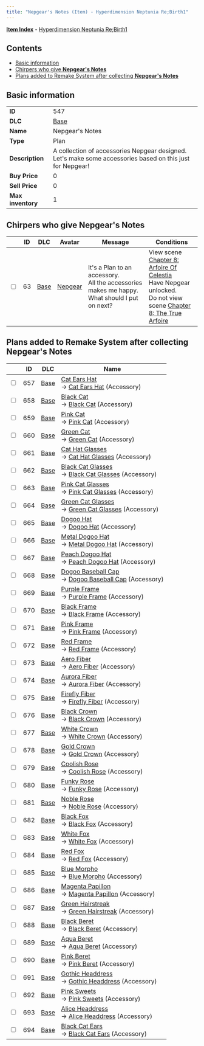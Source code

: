 ```yaml
---
title: "Nepgear's Notes (Item) - Hyperdimension Neptunia Re;Birth1"
---
```


[**Item Index**](/neptunia/rb1/item/index.html) - [Hyperdimension Neptunia Re;Birth1](/neptunia/rb1)

## Contents

- [Basic information](#basic-information)
- [Chirpers who give **Nepgear's Notes**](#chirpers-who-give-nepgears-notes)
- [Plans added to Remake System after collecting **Nepgear's Notes**](#plans-added-to-remake-system-after-collecting-nepgears-notes)

## Basic information

|   |   |
| -- | -- |
| **ID** | 547 |
| **DLC** | [Base](/neptunia/rb1/dlc/1-base.html) |
| **Name** | Nepgear's Notes |
| **Type** | Plan |
| **Description** | A collection of accessories Nepgear designed. Let's make some accessories based on  this just for Nepgear! |
| **Buy Price** | 0 |
| **Sell Price** | 0 |
| **Max inventory** | 1 |

## Chirpers who give **Nepgear's Notes**

|    | ID | DLC | Avatar | Message | Conditions |
| -- | -- | --- | ------ | ------- | ---------- |
| <input type="checkbox" id="rb1-chirper-event-1-63" class="trackbox" /> | 63 | [Base](/neptunia/rb1/dlc/1-base.html) | [Nepgear](/neptunia/rb1/avatar/1-32-nepgear.html) | It's a Plan to an accessory.<br />All the accessories makes me happy. What should I put on next? | View scene [Chapter 8: Arfoire Of Celestia](/neptunia/rb1/scene/1-801-chapter-8-arfoire-of-celestia.html)<br />Have Nepgear unlocked.<br />Do not view scene [Chapter 8: The True Arfoire](/neptunia/rb1/scene/1-807-chapter-8-the-true-arfoire.html) |

## Plans added to Remake System after collecting **Nepgear's Notes**

|    | ID | DLC | Name |
| -- | -- | --- | ---- |
| <input type="checkbox" id="rb1-remake-1-657" class="trackbox" /> | 657 | [Base](/neptunia/rb1/dlc/1-base.html) | [Cat Ears Hat](/neptunia/rb1/remake/1-657-cat-ears-hat.html)<br />→ [Cat Ears Hat](/neptunia/rb1/item/1-3287-cat-ears-hat.html) (Accessory) |
| <input type="checkbox" id="rb1-remake-1-658" class="trackbox" /> | 658 | [Base](/neptunia/rb1/dlc/1-base.html) | [Black Cat](/neptunia/rb1/remake/1-658-black-cat.html)<br />→ [Black Cat](/neptunia/rb1/item/1-3288-black-cat.html) (Accessory) |
| <input type="checkbox" id="rb1-remake-1-659" class="trackbox" /> | 659 | [Base](/neptunia/rb1/dlc/1-base.html) | [Pink Cat](/neptunia/rb1/remake/1-659-pink-cat.html)<br />→ [Pink Cat](/neptunia/rb1/item/1-3289-pink-cat.html) (Accessory) |
| <input type="checkbox" id="rb1-remake-1-660" class="trackbox" /> | 660 | [Base](/neptunia/rb1/dlc/1-base.html) | [Green Cat](/neptunia/rb1/remake/1-660-green-cat.html)<br />→ [Green Cat](/neptunia/rb1/item/1-3290-green-cat.html) (Accessory) |
| <input type="checkbox" id="rb1-remake-1-661" class="trackbox" /> | 661 | [Base](/neptunia/rb1/dlc/1-base.html) | [Cat Hat Glasses](/neptunia/rb1/remake/1-661-cat-hat-glasses.html)<br />→ [Cat Hat Glasses](/neptunia/rb1/item/1-3291-cat-hat-glasses.html) (Accessory) |
| <input type="checkbox" id="rb1-remake-1-662" class="trackbox" /> | 662 | [Base](/neptunia/rb1/dlc/1-base.html) | [Black Cat Glasses](/neptunia/rb1/remake/1-662-black-cat-glasses.html)<br />→ [Black Cat Glasses](/neptunia/rb1/item/1-3292-black-cat-glasses.html) (Accessory) |
| <input type="checkbox" id="rb1-remake-1-663" class="trackbox" /> | 663 | [Base](/neptunia/rb1/dlc/1-base.html) | [Pink Cat Glasses](/neptunia/rb1/remake/1-663-pink-cat-glasses.html)<br />→ [Pink Cat Glasses](/neptunia/rb1/item/1-3293-pink-cat-glasses.html) (Accessory) |
| <input type="checkbox" id="rb1-remake-1-664" class="trackbox" /> | 664 | [Base](/neptunia/rb1/dlc/1-base.html) | [Green Cat Glasses](/neptunia/rb1/remake/1-664-green-cat-glasses.html)<br />→ [Green Cat Glasses](/neptunia/rb1/item/1-3294-green-cat-glasses.html) (Accessory) |
| <input type="checkbox" id="rb1-remake-1-665" class="trackbox" /> | 665 | [Base](/neptunia/rb1/dlc/1-base.html) | [Dogoo Hat](/neptunia/rb1/remake/1-665-dogoo-hat.html)<br />→ [Dogoo Hat](/neptunia/rb1/item/1-3295-dogoo-hat.html) (Accessory) |
| <input type="checkbox" id="rb1-remake-1-666" class="trackbox" /> | 666 | [Base](/neptunia/rb1/dlc/1-base.html) | [Metal Dogoo Hat](/neptunia/rb1/remake/1-666-metal-dogoo-hat.html)<br />→ [Metal Dogoo Hat](/neptunia/rb1/item/1-3296-metal-dogoo-hat.html) (Accessory) |
| <input type="checkbox" id="rb1-remake-1-667" class="trackbox" /> | 667 | [Base](/neptunia/rb1/dlc/1-base.html) | [Peach Dogoo Hat](/neptunia/rb1/remake/1-667-peach-dogoo-hat.html)<br />→ [Peach Dogoo Hat](/neptunia/rb1/item/1-3297-peach-dogoo-hat.html) (Accessory) |
| <input type="checkbox" id="rb1-remake-1-668" class="trackbox" /> | 668 | [Base](/neptunia/rb1/dlc/1-base.html) | [Dogoo Baseball Cap](/neptunia/rb1/remake/1-668-dogoo-baseball-cap.html)<br />→ [Dogoo Baseball Cap](/neptunia/rb1/item/1-3298-dogoo-baseball-cap.html) (Accessory) |
| <input type="checkbox" id="rb1-remake-1-669" class="trackbox" /> | 669 | [Base](/neptunia/rb1/dlc/1-base.html) | [Purple Frame](/neptunia/rb1/remake/1-669-purple-frame.html)<br />→ [Purple Frame](/neptunia/rb1/item/1-3299-purple-frame.html) (Accessory) |
| <input type="checkbox" id="rb1-remake-1-670" class="trackbox" /> | 670 | [Base](/neptunia/rb1/dlc/1-base.html) | [Black Frame](/neptunia/rb1/remake/1-670-black-frame.html)<br />→ [Black Frame](/neptunia/rb1/item/1-3300-black-frame.html) (Accessory) |
| <input type="checkbox" id="rb1-remake-1-671" class="trackbox" /> | 671 | [Base](/neptunia/rb1/dlc/1-base.html) | [Pink Frame](/neptunia/rb1/remake/1-671-pink-frame.html)<br />→ [Pink Frame](/neptunia/rb1/item/1-3301-pink-frame.html) (Accessory) |
| <input type="checkbox" id="rb1-remake-1-672" class="trackbox" /> | 672 | [Base](/neptunia/rb1/dlc/1-base.html) | [Red Frame](/neptunia/rb1/remake/1-672-red-frame.html)<br />→ [Red Frame](/neptunia/rb1/item/1-3302-red-frame.html) (Accessory) |
| <input type="checkbox" id="rb1-remake-1-673" class="trackbox" /> | 673 | [Base](/neptunia/rb1/dlc/1-base.html) | [Aero Fiber](/neptunia/rb1/remake/1-673-aero-fiber.html)<br />→ [Aero Fiber](/neptunia/rb1/item/1-3304-aero-fiber.html) (Accessory) |
| <input type="checkbox" id="rb1-remake-1-674" class="trackbox" /> | 674 | [Base](/neptunia/rb1/dlc/1-base.html) | [Aurora Fiber](/neptunia/rb1/remake/1-674-aurora-fiber.html)<br />→ [Aurora Fiber](/neptunia/rb1/item/1-3305-aurora-fiber.html) (Accessory) |
| <input type="checkbox" id="rb1-remake-1-675" class="trackbox" /> | 675 | [Base](/neptunia/rb1/dlc/1-base.html) | [Firefly Fiber](/neptunia/rb1/remake/1-675-firefly-fiber.html)<br />→ [Firefly Fiber](/neptunia/rb1/item/1-3306-firefly-fiber.html) (Accessory) |
| <input type="checkbox" id="rb1-remake-1-676" class="trackbox" /> | 676 | [Base](/neptunia/rb1/dlc/1-base.html) | [Black Crown](/neptunia/rb1/remake/1-676-black-crown.html)<br />→ [Black Crown](/neptunia/rb1/item/1-3308-black-crown.html) (Accessory) |
| <input type="checkbox" id="rb1-remake-1-677" class="trackbox" /> | 677 | [Base](/neptunia/rb1/dlc/1-base.html) | [White Crown](/neptunia/rb1/remake/1-677-white-crown.html)<br />→ [White Crown](/neptunia/rb1/item/1-3309-white-crown.html) (Accessory) |
| <input type="checkbox" id="rb1-remake-1-678" class="trackbox" /> | 678 | [Base](/neptunia/rb1/dlc/1-base.html) | [Gold Crown](/neptunia/rb1/remake/1-678-gold-crown.html)<br />→ [Gold Crown](/neptunia/rb1/item/1-3310-gold-crown.html) (Accessory) |
| <input type="checkbox" id="rb1-remake-1-679" class="trackbox" /> | 679 | [Base](/neptunia/rb1/dlc/1-base.html) | [Coolish Rose](/neptunia/rb1/remake/1-679-coolish-rose.html)<br />→ [Coolish Rose](/neptunia/rb1/item/1-3312-coolish-rose.html) (Accessory) |
| <input type="checkbox" id="rb1-remake-1-680" class="trackbox" /> | 680 | [Base](/neptunia/rb1/dlc/1-base.html) | [Funky Rose](/neptunia/rb1/remake/1-680-funky-rose.html)<br />→ [Funky Rose](/neptunia/rb1/item/1-3313-funky-rose.html) (Accessory) |
| <input type="checkbox" id="rb1-remake-1-681" class="trackbox" /> | 681 | [Base](/neptunia/rb1/dlc/1-base.html) | [Noble Rose](/neptunia/rb1/remake/1-681-noble-rose.html)<br />→ [Noble Rose](/neptunia/rb1/item/1-3314-noble-rose.html) (Accessory) |
| <input type="checkbox" id="rb1-remake-1-682" class="trackbox" /> | 682 | [Base](/neptunia/rb1/dlc/1-base.html) | [Black Fox](/neptunia/rb1/remake/1-682-black-fox.html)<br />→ [Black Fox](/neptunia/rb1/item/1-3316-black-fox.html) (Accessory) |
| <input type="checkbox" id="rb1-remake-1-683" class="trackbox" /> | 683 | [Base](/neptunia/rb1/dlc/1-base.html) | [White Fox](/neptunia/rb1/remake/1-683-white-fox.html)<br />→ [White Fox](/neptunia/rb1/item/1-3317-white-fox.html) (Accessory) |
| <input type="checkbox" id="rb1-remake-1-684" class="trackbox" /> | 684 | [Base](/neptunia/rb1/dlc/1-base.html) | [Red Fox](/neptunia/rb1/remake/1-684-red-fox.html)<br />→ [Red Fox](/neptunia/rb1/item/1-3318-red-fox.html) (Accessory) |
| <input type="checkbox" id="rb1-remake-1-685" class="trackbox" /> | 685 | [Base](/neptunia/rb1/dlc/1-base.html) | [Blue Morpho](/neptunia/rb1/remake/1-685-blue-morpho.html)<br />→ [Blue Morpho](/neptunia/rb1/item/1-3320-blue-morpho.html) (Accessory) |
| <input type="checkbox" id="rb1-remake-1-686" class="trackbox" /> | 686 | [Base](/neptunia/rb1/dlc/1-base.html) | [Magenta Papillon](/neptunia/rb1/remake/1-686-magenta-papillon.html)<br />→ [Magenta Papillon](/neptunia/rb1/item/1-3321-magenta-papillon.html) (Accessory) |
| <input type="checkbox" id="rb1-remake-1-687" class="trackbox" /> | 687 | [Base](/neptunia/rb1/dlc/1-base.html) | [Green Hairstreak](/neptunia/rb1/remake/1-687-green-hairstreak.html)<br />→ [Green Hairstreak](/neptunia/rb1/item/1-3322-green-hairstreak.html) (Accessory) |
| <input type="checkbox" id="rb1-remake-1-688" class="trackbox" /> | 688 | [Base](/neptunia/rb1/dlc/1-base.html) | [Black Beret](/neptunia/rb1/remake/1-688-black-beret.html)<br />→ [Black Beret](/neptunia/rb1/item/1-3324-black-beret.html) (Accessory) |
| <input type="checkbox" id="rb1-remake-1-689" class="trackbox" /> | 689 | [Base](/neptunia/rb1/dlc/1-base.html) | [Aqua Beret](/neptunia/rb1/remake/1-689-aqua-beret.html)<br />→ [Aqua Beret](/neptunia/rb1/item/1-3325-aqua-beret.html) (Accessory) |
| <input type="checkbox" id="rb1-remake-1-690" class="trackbox" /> | 690 | [Base](/neptunia/rb1/dlc/1-base.html) | [Pink Beret](/neptunia/rb1/remake/1-690-pink-beret.html)<br />→ [Pink Beret](/neptunia/rb1/item/1-3326-pink-beret.html) (Accessory) |
| <input type="checkbox" id="rb1-remake-1-691" class="trackbox" /> | 691 | [Base](/neptunia/rb1/dlc/1-base.html) | [Gothic Headdress](/neptunia/rb1/remake/1-691-gothic-headdress.html)<br />→ [Gothic Headdress](/neptunia/rb1/item/1-3328-gothic-headdress.html) (Accessory) |
| <input type="checkbox" id="rb1-remake-1-692" class="trackbox" /> | 692 | [Base](/neptunia/rb1/dlc/1-base.html) | [Pink Sweets](/neptunia/rb1/remake/1-692-pink-sweets.html)<br />→ [Pink Sweets](/neptunia/rb1/item/1-3329-pink-sweets.html) (Accessory) |
| <input type="checkbox" id="rb1-remake-1-693" class="trackbox" /> | 693 | [Base](/neptunia/rb1/dlc/1-base.html) | [Alice Headdress](/neptunia/rb1/remake/1-693-alice-headdress.html)<br />→ [Alice Headdress](/neptunia/rb1/item/1-3330-alice-headdress.html) (Accessory) |
| <input type="checkbox" id="rb1-remake-1-694" class="trackbox" /> | 694 | [Base](/neptunia/rb1/dlc/1-base.html) | [Black Cat Ears](/neptunia/rb1/remake/1-694-black-cat-ears.html)<br />→ [Black Cat Ears](/neptunia/rb1/item/1-3335-black-cat-ears.html) (Accessory) |